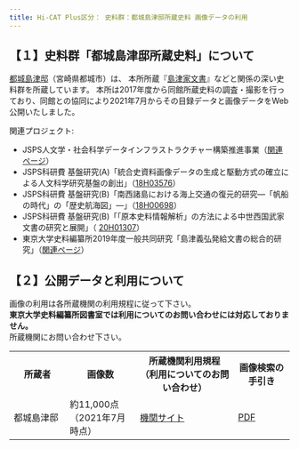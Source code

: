 ```yaml
---
title: Hi-CAT Plus区分： 史料群：都城島津邸所蔵史料 画像データの利用
---
```


<h2 class="h03">【１】史料群「都城島津邸所蔵史料」について</h2>

[都城島津邸](https://www.city.miyakonojo.miyazaki.jp/site/shimazu/)（宮崎県都城市）は、 本所所蔵『[島津家文書](../../collection/collection02)』などと関係の深い史料群を所蔵しています。 本所は2017年度から同館所蔵史料の調査・撮影を行っており、同館との協同により2021年7月からその目録データと画像データをWeb公開いたしました。  

関連プロジェクト:  
* JSPS人文学・社会科学データインフラストラクチャー構築推進事業（[関連ページ](https://www.jsps.go.jp/j-di/index.html)）
* JSPS科研費 基盤研究(A)「統合史資料画像データの生成と駆動方式の確立による人文科学研究基盤の創出」（[18H03576](https://kaken.nii.ac.jp/ja/grant/KAKENHI-PROJECT-18H03576/)）
* JSPS科研費 基盤研究(B)「南西諸島における海上交通の復元的研究―「帆船の時代」の「歴史航海図」―」（[18H00698](https://kaken.nii.ac.jp/ja/grant/KAKENHI-PROJECT-18H00698/)）
* JSPS科研費 基盤研究(B)「「原本史料情報解析」の方法による中世西国武家文書の研究と展開」（ [20H01307](https://kaken.nii.ac.jp/ja/grant/KAKENHI-PROJECT-20H01307/)）
* 東京大学史料編纂所2019年度一般共同研究「島津義弘発給文書の総合的研究」（[関連ページ](https://www.hi.u-tokyo.ac.jp/collaboration/kyoten/kadai/ippan/2019/seika#17)）

<h2 class="h03 mt2">【２】公開データと利用について</h2>

画像の利用は各所蔵機関の利用規程に従って下さい。  
<strong>東京大学史料編纂所図書室では利用についてのお問い合わせには対応しておりません。</strong>  
所蔵機関にお問い合わせ下さい。

<table class="table04" width="100%" cellspacing="0"> 
	<tbody><tr> 
		<th class="mtx" width="20%">所蔵者</th>
		<th class="mtx" width="25%">画像数</th>
		<th class="mtx" width="35%">所蔵機関利用規程<br>（利用についてのお問い合わせ）</th>
    <th class="mtx" width="20%">画像検索の手引き</th>
	</tr> 
	<tr>
<td class="mtx">都城島津邸</td>
<td class="mtx">約11,000点<br>（2021年7月時点）</td>
<td class="mtx"><a href="https://www.city.miyakonojo.miyazaki.jp/site/shimazu/35298.html" target="_blank">機関サイト</a></td>
<td class="mtx"><a href="https://www.hi.u-tokyo.ac.jp/faq/reuse_miyakonojo/20220617miyakonojo_image" target="_blank">PDF</a></td>
</tr>
</tbody></table>
